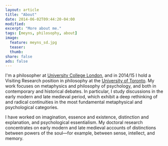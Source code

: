 ```yaml
---
layout: article
title: "About"
date: 2014-06-02T09:44:20-04:00
modified:
excerpt: "More about me."
tags: [meyns, philosophy, about]
image:
  feature: meyns_sd.jpg
  teaser:
  thumb:
share: false
ads: false
---
```


I'm a philosopher at [University College London](www.ucl.ac.uk/philosophy), and in 2014/15 I hold a Visiting Research position in philosophy at the [University of Toronto](www.philosophy.utoronto.ca). My work focuses on metaphysics and philosophy of psychology, and both in contemporary and historical debates. In particular, I study discussions in the early modern and late medieval period, which exhibit a deep rethinking of and radical continuities in the most fundamental metaphysical and psychological categories.

I have worked on imagination, essence and existence, distinction and explanation, and psychological essentialism. My doctoral research concentrates on early modern and late medieval accounts of distinctions between powers of the soul—for example, between sense, intellect, and memory.


<!-- MATERIAL:

I’m a Ph.D. candidate in Philosophy at the University College London. I work primarily in the philosophy of mind, metaphysics, and early modern philosophy. But I’m also interested [STATE].

My dissertation is about [STATE].

In my research, my aim is [DESCRIBE]

 -->
